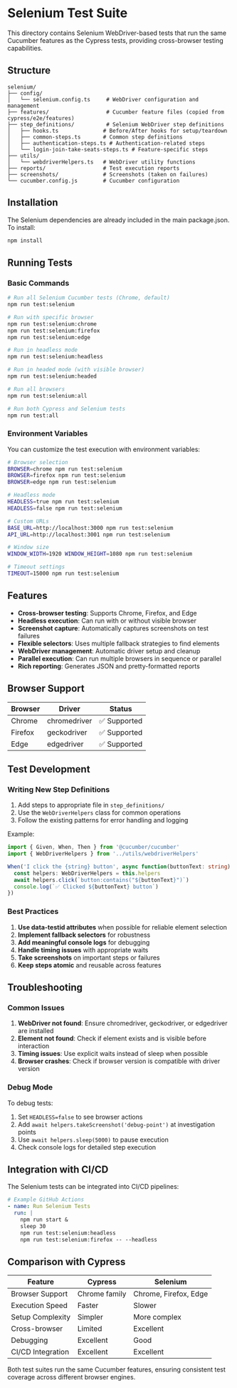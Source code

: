 # Selenium Test Suite

This directory contains Selenium WebDriver-based tests that run the same Cucumber features as the Cypress tests, providing cross-browser testing capabilities.

## Structure

```
selenium/
├── config/
│   └── selenium.config.ts     # WebDriver configuration and management
├── features/                  # Cucumber feature files (copied from cypress/e2e/features)
├── step_definitions/          # Selenium WebDriver step definitions
│   ├── hooks.ts              # Before/After hooks for setup/teardown
│   ├── common-steps.ts       # Common step definitions
│   ├── authentication-steps.ts # Authentication-related steps
│   └── login-join-take-seats-steps.ts # Feature-specific steps
├── utils/
│   └── webdriverHelpers.ts   # WebDriver utility functions
├── reports/                  # Test execution reports
├── screenshots/              # Screenshots (taken on failures)
└── cucumber.config.js        # Cucumber configuration
```

## Installation

The Selenium dependencies are already included in the main package.json. To install:

```bash
npm install
```

## Running Tests

### Basic Commands

```bash
# Run all Selenium Cucumber tests (Chrome, default)
npm run test:selenium

# Run with specific browser
npm run test:selenium:chrome
npm run test:selenium:firefox  
npm run test:selenium:edge

# Run in headless mode
npm run test:selenium:headless

# Run in headed mode (with visible browser)
npm run test:selenium:headed

# Run all browsers
npm run test:selenium:all

# Run both Cypress and Selenium tests
npm run test:all
```

### Environment Variables

You can customize the test execution with environment variables:

```bash
# Browser selection
BROWSER=chrome npm run test:selenium
BROWSER=firefox npm run test:selenium
BROWSER=edge npm run test:selenium

# Headless mode
HEADLESS=true npm run test:selenium
HEADLESS=false npm run test:selenium

# Custom URLs
BASE_URL=http://localhost:3000 npm run test:selenium
API_URL=http://localhost:3001 npm run test:selenium

# Window size
WINDOW_WIDTH=1920 WINDOW_HEIGHT=1080 npm run test:selenium

# Timeout settings
TIMEOUT=15000 npm run test:selenium
```

## Features

- **Cross-browser testing**: Supports Chrome, Firefox, and Edge
- **Headless execution**: Can run with or without visible browser
- **Screenshot capture**: Automatically captures screenshots on test failures
- **Flexible selectors**: Uses multiple fallback strategies to find elements
- **WebDriver management**: Automatic driver setup and cleanup
- **Parallel execution**: Can run multiple browsers in sequence or parallel
- **Rich reporting**: Generates JSON and pretty-formatted reports

## Browser Support

| Browser | Driver | Status |
|---------|--------|--------|
| Chrome  | chromedriver | ✅ Supported |
| Firefox | geckodriver  | ✅ Supported |
| Edge    | edgedriver   | ✅ Supported |

## Test Development

### Writing New Step Definitions

1. Add steps to appropriate file in `step_definitions/`
2. Use the `WebDriverHelpers` class for common operations
3. Follow the existing patterns for error handling and logging

Example:
```typescript
import { Given, When, Then } from '@cucumber/cucumber'
import { WebDriverHelpers } from '../utils/webdriverHelpers'

When('I click the {string} button', async function(buttonText: string) {
  const helpers: WebDriverHelpers = this.helpers
  await helpers.click(`button:contains("${buttonText}")`)
  console.log(`✅ Clicked ${buttonText} button`)
})
```

### Best Practices

1. **Use data-testid attributes** when possible for reliable element selection
2. **Implement fallback selectors** for robustness
3. **Add meaningful console logs** for debugging
4. **Handle timing issues** with appropriate waits
5. **Take screenshots** on important steps or failures
6. **Keep steps atomic** and reusable across features

## Troubleshooting

### Common Issues

1. **WebDriver not found**: Ensure chromedriver, geckodriver, or edgedriver are installed
2. **Element not found**: Check if element exists and is visible before interaction
3. **Timing issues**: Use explicit waits instead of sleep when possible
4. **Browser crashes**: Check if browser version is compatible with driver version

### Debug Mode

To debug tests:
1. Set `HEADLESS=false` to see browser actions
2. Add `await helpers.takeScreenshot('debug-point')` at investigation points
3. Use `await helpers.sleep(5000)` to pause execution
4. Check console logs for detailed step execution

## Integration with CI/CD

The Selenium tests can be integrated into CI/CD pipelines:

```yaml
# Example GitHub Actions
- name: Run Selenium Tests
  run: |
    npm run start &
    sleep 30
    npm run test:selenium:headless
    npm run test:selenium:firefox -- --headless
```

## Comparison with Cypress

| Feature | Cypress | Selenium |
|---------|---------|----------|
| Browser Support | Chrome family | Chrome, Firefox, Edge |
| Execution Speed | Faster | Slower |
| Setup Complexity | Simpler | More complex |
| Cross-browser | Limited | Excellent |
| Debugging | Excellent | Good |
| CI/CD Integration | Excellent | Excellent |

Both test suites run the same Cucumber features, ensuring consistent test coverage across different browser engines. 